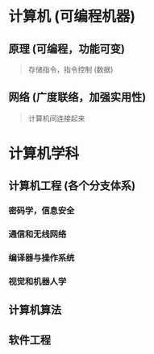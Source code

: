# 计算机 (可编程机器) #

## 原理 (可编程，功能可变) ## 

> 存储指令，指令控制 (数据)

## 网络 (广度联络，加强实用性) ##

> 计算机间连接起来

# 计算机学科
## 计算机工程 (各个分支体系)
### 密码学，信息安全
### 通信和无线网络
### 编译器与操作系统
### 视觉和机器人学


## 计算机算法
## 软件工程 
